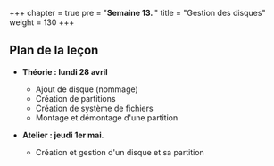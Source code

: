 +++
chapter = true
pre = "<b>Semaine 13. </b>"
title = "Gestion des disques"
weight = 130
+++

## Plan de la leçon

- **Théorie : lundi 28 avril**
  - Ajout de disque (nommage)
  - Création de partitions
  - Création de système de fichiers
  - Montage et démontage d'une partition

- **Atelier : jeudi 1er mai**.
  - Création et gestion d'un disque et sa partition
